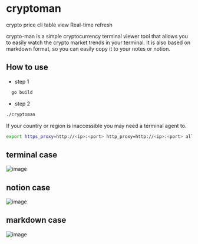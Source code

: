 # cryptoman
crypto price cli table view Real-time refresh

crypto-man is a simple cryptocurrency terminal viewer tool that allows you to easily watch the crypto market trends in your terminal. It is also based on markdown format, so you can easily copy it to your notes or notion.

## How to use

- step 1
```bash
  go build
```

- step 2

```bash
./cryptoman
```


If your country or region is inaccessible you may need a terminal agent to.

```bash
export https_proxy=http://<ip>:<port> http_proxy=http://<ip>:<port> all_proxy=socks5://<ip>:<port>
```

## terminal case

![image](https://user-images.githubusercontent.com/14212375/158010667-83b6915b-39a8-4dab-82c8-42e21a5c26a1.png)

## notion case

 ![image](https://user-images.githubusercontent.com/14212375/158010811-25e52663-8bd3-40bf-8c75-40a97f3b3b9d.png)
 
 ## markdown case

 ![image](https://user-images.githubusercontent.com/14212375/158010899-cac17b32-619b-49ec-9490-53335cc5836a.png)

 
